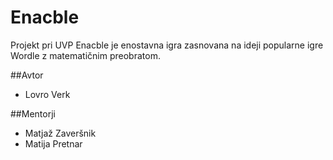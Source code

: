 # Enacble
Projekt pri UVP
Enacble je enostavna igra zasnovana na ideji popularne igre Wordle z matematičnim preobratom.

##Avtor
- Lovro Verk

##Mentorji
- Matjaž Zaveršnik
- Matija Pretnar
